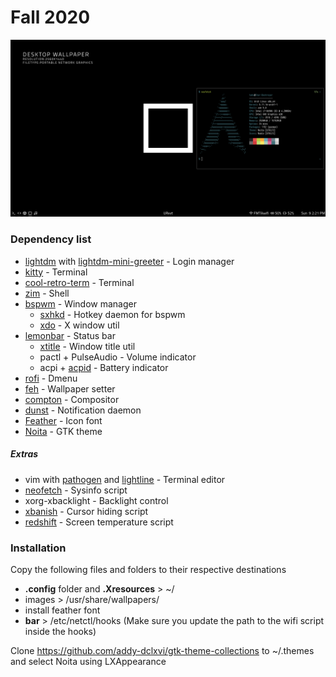 # Fall 2020

![img](./clean.png)

### Dependency list
- [lightdm](https://wiki.ubuntu.com/LightDM) with [lightdm-mini-greeter](https://github.com/prikhi/lightdm-mini-greeter) - Login manager
- [kitty](https://sw.kovidgoyal.net/kitty/) - Terminal
- [cool-retro-term](https://github.com/Swordfish90/cool-retro-term) - Terminal
- [zim](https://github.com/eriner/zim) - Shell
- [bspwm](https://github.com/baskerville/bspwm) - Window manager
    - [sxhkd](https://github.com/baskerville/sxhkd) - Hotkey daemon for bspwm
    - [xdo](https://github.com/baskerville/xdo) - X window util
- [lemonbar](https://github.com/LemonBoy/bar) - Status bar
    - [xtitle](https://github.com/baskerville/xtitle) - Window title util
    - pactl + PulseAudio - Volume indicator
    - acpi + [acpid](https://wiki.archlinux.org/index.php/Acpid) - Battery indicator
- [rofi](https://github.com/DaveDavenport/rofi) - Dmenu
- [feh](https://github.com/derf/feh) - Wallpaper setter
- [compton](https://github.com/chjj/compton) - Compositor
- [dunst](https://github.com/dunst-project/dunst) - Notification daemon
- [Feather](https://github.com/feathericons/feather) - Icon font
- [Noita](https://github.com/addy-dclxvi/gtk-theme-collections) - GTK theme

##### Extras
- vim with [pathogen](https://github.com/tpope/vim-pathogen) and [lightline](https://github.com/itchyny/lightline.vim) - Terminal editor
- [neofetch](https://github.com/dylanaraps/neofetch) - Sysinfo script
- xorg-xbacklight - Backlight control
- [xbanish](https://github.com/jcs/xbanish) - Cursor hiding script
- [redshift](https://github.com/jonls/redshift) - Screen temperature script

### Installation
Copy the following files and folders to their respective destinations
- **.config** folder and **.Xresources** > ~/
- images > /usr/share/wallpapers/
- install feather font
- **bar** > /etc/netctl/hooks (Make sure you update the path to the wifi script inside the hooks)

Clone https://github.com/addy-dclxvi/gtk-theme-collections to ~/.themes and select Noita using LXAppearance

